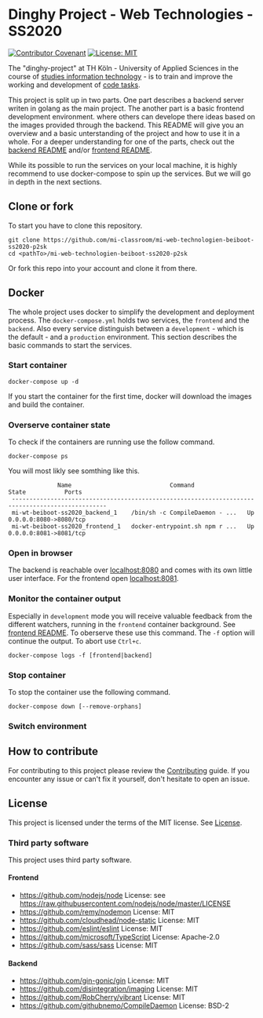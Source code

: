 # Dinghy Project - Web Technologies - SS2020

[![Contributor Covenant](https://img.shields.io/badge/Contributor%20Covenant-v2.0%20adopted-ff69b4.svg)](docs/CODE_OF_CONDUCT.md) 
[![License: MIT](https://img.shields.io/badge/License-MIT-yellow.svg)](LICENSE.md)

The "dinghy-project" at TH Köln - University of Applied Sciences in the course of [studies information technology](https://www.medieninformatik.th-koeln.de/study/master/schwerpunkte/weaving-the-web/) - is to train and improve the working and development of [code tasks](https://github.com/mi-classroom/mi-master-wt-beiboot-2020/issues).

This project is split up in two parts. One part describes a backend server writen in golang as the main project. The another part is a basic frontend development environment. where others can develope there ideas based on the images provided through the backend. This README will give you an overview and a basic unterstanding of the project and how to use it in a whole. For a deeper understanding for one of the parts, check out the [backend README](backend/README.md) and/or [frontend README](frontend/README.md).

While its possible to run the services on your local machine, it is highly recommend to use docker-compose to spin up the services. But we will go in depth in the next sections.


## Clone or fork

To start you have to clone this repository.

```
git clone https://github.com/mi-classroom/mi-web-technologien-beiboot-ss2020-p2sk
cd <pathTo>/mi-web-technologien-beiboot-ss2020-p2sk
```

Or fork this repo into your account and clone it from there.

## Docker

The whole project uses docker to simplify the development and deployment process. The `docker-compose.yml` holds two services, the `frontend` and the `backend`. Also every service distinguish between a `development` - which is the default - and a `production` environment. This section describes the basic commands to start the services. 


<!--Its possible to run the backend with docker. Then you don't need to install go. In the follow sections are the steps to run and reproduce the functions described above. The container is able to automatically recompile the backend while running. Therefore you don't need to restart the container when developing.-->

### Start container

```
docker-compose up -d
```

If you start the container for the first time, docker will download the images and build the container.

### Overserve container state

To check if the containers are running use the follow command.

```
docker-compose ps
```

You will most likly see somthing like this.

```
              Name                            Command               State           Ports         
 -------------------------------------------------------------------------------------------------
 mi-wt-beiboot-ss2020_backend_1    /bin/sh -c CompileDaemon - ...   Up      0.0.0.0:8080->8080/tcp
 mi-wt-beiboot-ss2020_frontend_1   docker-entrypoint.sh npm r ...   Up      0.0.0.0:8081->8081/tcp
```

### Open in browser

The backend is reachable over [localhost:8080](localhost:8080) and comes with its own little user interface.
For the frontend open [localhost:8081](localhost:8081).

### Monitor the container output

Especially in `development` mode you will receive valuable feedback from the different watchers, running in the `frontend` container background. See [frontend README](frontend/README.md#watchers). To oberserve these use this command. The `-f` option will continue the output. To abort use `Ctrl+c`.

```
docker-compose logs -f [frontend|backend]
```

### Stop container

To stop the container use the following command.

```
docker-compose down [--remove-orphans]
```

### Switch environment



## How to contribute

For contributing to this project please review the [Contributing](docs/CONTRIBUTING.md) guide. If you encounter any issue or can't fix it yourself, don't hesitate to open an issue.

## License

This project is licensed under the terms of the MIT license. See [License](LICENSE.md).

### Third party software

This project uses third party software.

#### Frontend

* https://github.com/nodejs/node License: see https://raw.githubusercontent.com/nodejs/node/master/LICENSE
* https://github.com/remy/nodemon License: MIT
* https://github.com/cloudhead/node-static License: MIT
* https://github.com/eslint/eslint License: MIT
* https://github.com/microsoft/TypeScript License: Apache-2.0
* https://github.com/sass/sass License: MIT

#### Backend

* https://github.com/gin-gonic/gin License: MIT
* https://github.com/disintegration/imaging License: MIT
* https://github.com/RobCherry/vibrant License: MIT
* https://github.com/githubnemo/CompileDaemon License: BSD-2